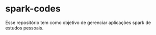 # spark-codes

Esse repositório tem como objetivo de gerenciar aplicações spark de estudos pessoais.
